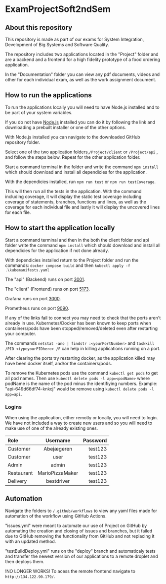 # ExamProjectSoft2ndSem
## About this repository
This repository is made as part of our exams for System Integration, Development of  Big Systems and Software Quality.

The repository includes two applications located in the "Project" folder and are a backend and a frontend for a high fidelity prototype of a food ordering application. 

In the "Documentation" folder you can view any pdf documents, videos and other for each individual exam, as well as the work assignment document.

## How to run the applications
To run the applications locally you will need to have Node.js installed and to be part of your system variables.

If you do not have [Node.js](https://nodejs.org/en/download/prebuilt-installer) installed you can do it by following the link and downloading a prebuilt installer or one of the other options.

With Node.js installed you can navigate to the downloaded GitHub repository folder. 

Select one of the two application folders,`/Project/client` or `/Project/api` , and follow the steps below. Repeat for the other application folder. 


Start a command terminal in the folder and write the command `npm install` which should download and install all dependicies for the application.

With the dependicies installed, run `npm run test` or `npm run testCoverage`.

This will then run all the tests in the application. With the command including coverage, it will display the static test coverage including coverage of statements, branches, functions and lines, as well as the coverage for each individual file and lastly it will display the uncovered lines for each file.

## How to start the application locally
Start a command terminal and then in the both the client folder and api folder write the command `npm install` which should download and install all dependicies for the application if not done already.

With dependicies installed return to the Project folder and run the commands: `docker compose build` and then `kubectl apply -f .\kubemanifests.yaml`

The "api" (Backend) runs on port [3001](http://localhost/3001).

The "client" (Frontend) runs on port [5173](http://localhost/5173).

Grafana runs on port [3000](http://localhost:3000).

Prometheus runs on port [9090](http://localhost:9090).

If any of the links fail to connect you may need to check that the ports aren't already in use. Kubernetes/Docker has been known to keep ports when containers/pods have been stopped/removed/deleted even after restarting your computer. 

The commands
`netstat -ano | findstr :<yourPortNumber>`
and
`taskkill /PID <typeyourPIDhere> /F`
can help in killing applications running on a port.

After clearing the ports try restarting docker, as the application killed may have been docker itself, and/or the containers/pods.

To remove the Kubernetes pods use the command `kubectl get pods` to get all pod names. Then use `kubectl delete pods -l app=<podName>` where podName is the name of the pod minus the identifiying numbers. Example: "api-649d66df74-knkcj" would be remove using `kubectl delete pods -l app=api`.

### Logins

When using the application, either remotly or locally, you will need to login. We have not included a way to create new users and so you will need to make use of one of the already existing ones.

| Role | Username | Password |
| :--- | :----: | ---: |
| Customer | Abejægeren | test123 |
| Customer | user | test123 |
| Admin | admin | test123 |
| Restaurant | MarioPizzaMaker | test123 |
| Delivery | bestdriver | test123 |

## Automation
Navigate the folders to `/.github/workflows` to view any yaml files made for automation of the workflow using GitHub Actions.

"issues.yml" were meant to automate our use of Project on GitHub by automating the creation and closing of issues and branches, but it failed due to GitHub removing the functionality from GitHub and not replacing it with an updated method.

"testBuildDeploy.yml" runs on the "deploy" branch and automaticaly tests and transfer the newest version of our applications to a remote droplet and then deploys them.

!NO LONGER WORKS!
To acess the remote frontend navigate to `http://134.122.90.179/`.

